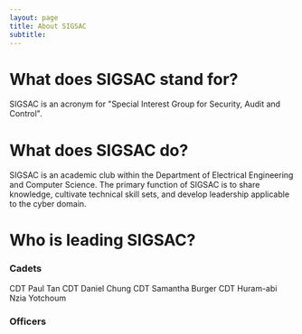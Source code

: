 ```yaml
---
layout: page
title: About SIGSAC
subtitle: 
---
```


# What does SIGSAC stand for?

SIGSAC is an acronym for "Special Interest Group for Security, Audit and Control".

# What does SIGSAC do?

SIGSAC is an academic club within the Department of Electrical Engineering and Computer Science. The primary function of SIGSAC is to share knowledge, cultivate technical skill sets, and develop leadership applicable to the cyber domain.

# Who is leading SIGSAC?

### Cadets

CDT Paul Tan
CDT Daniel Chung
CDT Samantha Burger
CDT Huram-abi Nzia Yotchoum

### Officers